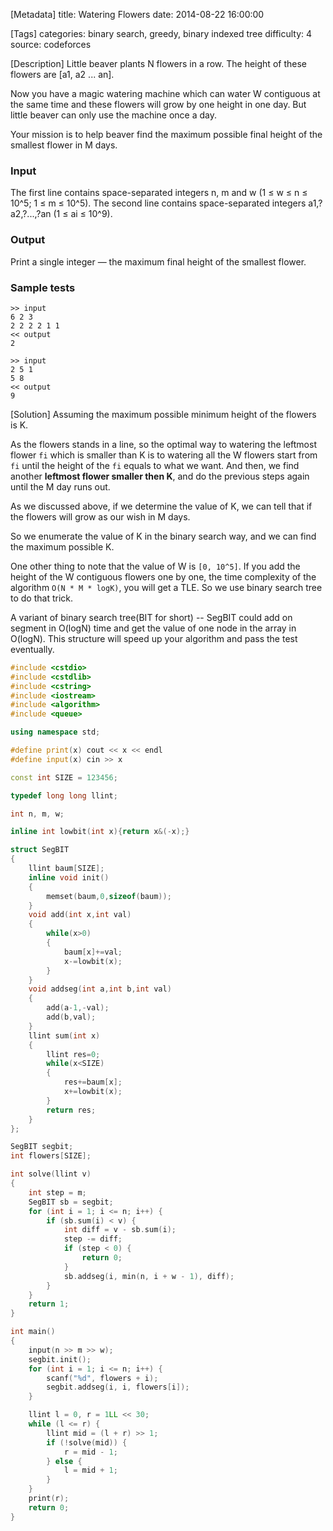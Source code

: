 [Metadata]
title: Watering Flowers
date: 2014-08-22 16:00:00

[Tags]
categories: binary search, greedy, binary indexed tree
difficulty: 4
source: codeforces

[Description]
Little beaver plants N flowers in a row. The height of these flowers are [a1, a2 ... an]. 

Now you have a magic watering machine which can water W contiguous at the same time and these flowers will grow by one height in one day. But little beaver can only use the machine once a day. 

Your mission is to help beaver find the maximum possible final height of the smallest flower in M days.

### Input
The first line contains space-separated integers n, m and w (1 ≤ w ≤ n ≤ 10^5; 1 ≤ m ≤ 10^5). The second line contains space-separated integers a1,?a2,?...,?an (1 ≤ ai ≤ 10^9).

### Output
Print a single integer ― the maximum final height of the smallest flower.

### Sample tests
```
>> input
6 2 3
2 2 2 2 1 1
<< output
2
```

```
>> input
2 5 1
5 8
<< output
9
```
[Solution]
Assuming the maximum possible minimum height of the flowers is K.

As the flowers stands in a line, so the optimal way to watering the leftmost flower ``fi`` which is smaller than K is to watering all the W flowers start from ``fi`` until the height of the ``fi`` equals to what we want. And then, we find another **leftmost flower smaller then K**, and do the previous steps again until the M day runs out.

As we discussed above, if we determine the value of K, we can tell that if the flowers will grow as our wish in M days.

So we enumerate the value of K in the binary search way, and we can find the maximum possible K.

One other thing to note that the value of W is ``[0, 10^5]``. If you add the height of the W contiguous  flowers one by one, the time complexity of the algorithm ``O(N * M * logK)``, you will get a TLE. So we use binary search tree to do that trick. 

A variant of binary search tree(BIT for short) -- SegBIT could add on segment in O(logN) time and get the value of one node in the array in O(logN). This structure will speed up your algorithm and pass the test eventually.

```cpp
#include <cstdio>
#include <cstdlib>
#include <cstring>
#include <iostream>
#include <algorithm>
#include <queue>

using namespace std;

#define print(x) cout << x << endl
#define input(x) cin >> x

const int SIZE = 123456;

typedef long long llint;

int n, m, w;

inline int lowbit(int x){return x&(-x);}

struct SegBIT
{
    llint baum[SIZE];
    inline void init()
    {
        memset(baum,0,sizeof(baum));
    }
    void add(int x,int val)
    {
        while(x>0)
        {
            baum[x]+=val;
            x-=lowbit(x);
        }
    }
    void addseg(int a,int b,int val)
    {
        add(a-1,-val);
        add(b,val);
    }
    llint sum(int x)
    {
        llint res=0;
        while(x<SIZE)
        {
            res+=baum[x];
            x+=lowbit(x);
        }
        return res;
    }
};

SegBIT segbit;
int flowers[SIZE];

int solve(llint v)
{
    int step = m;
    SegBIT sb = segbit;
    for (int i = 1; i <= n; i++) {
        if (sb.sum(i) < v) {
            int diff = v - sb.sum(i);
            step -= diff;
            if (step < 0) {
                return 0;
            }
            sb.addseg(i, min(n, i + w - 1), diff);
        }
    }
    return 1;
}

int main()
{
    input(n >> m >> w);
    segbit.init();
    for (int i = 1; i <= n; i++) {
        scanf("%d", flowers + i);
        segbit.addseg(i, i, flowers[i]);
    }

    llint l = 0, r = 1LL << 30;
    while (l <= r) {
        llint mid = (l + r) >> 1;
        if (!solve(mid)) {
            r = mid - 1;
        } else {
            l = mid + 1;
        }
    }
    print(r);
    return 0;
}
```


